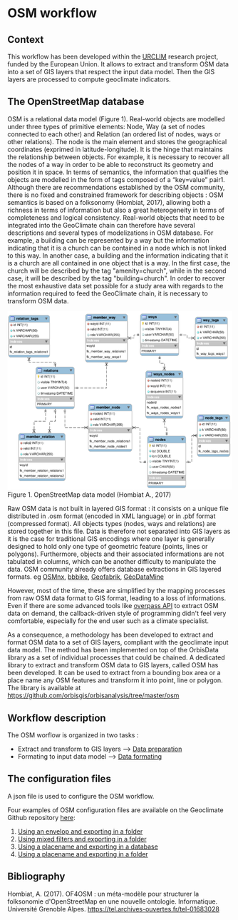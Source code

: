 # OSM workflow

## Context

This workflow has been developed within the [URCLIM](http://www.urclim.eu/) research project, funded by the European Union.
It allows to extract and transform OSM data into a set of GIS layers 
that respect the input data model.
Then the GIS layers are processed to compute geoclimate indicators.



## The OpenStreetMap database


OSM is a relational data model (Figure 1). Real-world objects are modelled under three types of primitive elements: 
Node, Way (a set of nodes connected to each other) and Relation (an ordered list of nodes, ways or other relations). 
The node is the main element and stores the geographical coordinates (exprimed in latitude-longitude). 
It is the hinge that maintains the relationship between objects. For example, it is necessary to recover all the nodes 
of a way in order to be able to reconstruct its geometry and position it in space. In terms of semantics, the information 
that qualifies the objects are modelled in the form of tags composed of a “key=value” pair1. 
Although there are recommendations established by the OSM community, there is no fixed and constrained framework for 
describing objects : OSM semantics is based on a folksonomy (Hombiat, 2017), allowing both a richness in terms of information 
but also a great heterogeneity in terms of completeness and logical consistency. 
Real-world objects that need to be integrated into the GeoClimate chain can therefore have several descriptions 
and several types of modelizations in OSM database. For example, a building can be represented by a way but the information 
indicating that it is a church can be contained in a node which is not linked to this way. 
In another case, a building and the information indicating that it is a church are all contained in one object that is a way. 
In the first case, the church will be described by the tag "amenity=church", while in the second case, 
it will be described by the tag "building=church". In order to recover the most exhaustive data set possible for a 
study area with regards to the information required to feed the GeoClimate chain, it is necessary to transform OSM data.

![osm_model](../../../resources/images/chain_documentation/osm_model.png)
Figure 1. OpenStreetMap data model (Hombiat A., 2017)

Raw OSM data is not built in layered GIS format : it consists on a unique file distributed in .osm format 
(encoded in XML language) or in .pbf format (compressed format). All objects types (nodes, ways and relations) 
are stored together in this file. Data is therefore not separated into GIS layers as it is the case for traditional 
GIS encodings where one layer is generally designed to hold only one type of geometric feature (points, lines or polygons). 
Furthermore, objects and their associated informations are not tabulated in columns, which can be another difficulty 
to manipulate the data. 
OSM community already offers database extractions in GIS layered formats. eg [OSMnx](https://github.com/gboeing/osmnx),
[bbbike](https://extract.bbbike.org/), [Geofabrik](https://www.geofabrik.de/), [GéoDataMine](https://geodatamine.fr/)

However, most of the time, these are simplified by the mapping processes from raw OSM data format to GIS format, 
leading to a loss of informations. Even if there are some advanced tools like [overpass API](https://wiki.openstreetmap.org/wiki/Overpass_API) to extract OSM data on demand,
the callback-driven style of programming didn't feel very comfortable, especially for the end user such as a climate specialist.

As a consequence, a methodology has been developed to extract and format OSM data to a set of GIS layers, compliant with 
the geoclimate input data model. 
The method has been implemented on top of the OrbisData library as a set of individual processes that could be chained. 
A dedicated library to extract and transform OSM data to GIS layers, called OSM has been developed. 
It can be used to extract from a bounding box area or a place name any OSM features and transform it into point, 
line or polygon. The library is available at https://github.com/orbisgis/orbisanalysis/tree/master/osm


## Workflow description

The OSM worflow is organized in two tasks : 

- Extract and transform to GIS layers --> [Data preparation](./data_preparation.md)
- Formating to input data model --> [Data formating](./data_formating.md)




## The configuration files

A json file is used to configure the OSM workflow.

Four examples of OSM configuration files are available on the Geoclimate Github repository [here](https://github.com/orbisgis/geoclimate/tree/master/processingchain/src/test/resources/org/orbisgis/orbisprocess/geoclimate/processingchain/config):

1. [Using an envelop and exporting in a folder](https://github.com/orbisgis/geoclimate/blob/master/processingchain/src/test/resources/org/orbisgis/orbisprocess/geoclimate/processingchain/config/osm_workflow_envelope_folderoutput.json) 
2. [Using mixed filters and exporting in a folder](https://github.com/orbisgis/geoclimate/blob/master/processingchain/src/test/resources/org/orbisgis/orbisprocess/geoclimate/processingchain/config/osm_workflow_mixedfilter_folderoutput.json)
3. [Using a placename and exporting in a database](https://github.com/orbisgis/geoclimate/blob/master/processingchain/src/test/resources/org/orbisgis/orbisprocess/geoclimate/processingchain/config/osm_workflow_placename_dboutput.json)
4. [Using a placename and exporting in a folder](https://github.com/orbisgis/geoclimate/blob/master/processingchain/src/test/resources/org/orbisgis/orbisprocess/geoclimate/processingchain/config/osm_workflow_placename_folderoutput.json)



## Bibliography

Hombiat, A. (2017). OF4OSM : un méta-modèle pour structurer la folksonomie d'OpenStreetMap en une nouvelle ontologie. 
Informatique. Université Grenoble Alpes. https://tel.archives-ouvertes.fr/tel-01683028